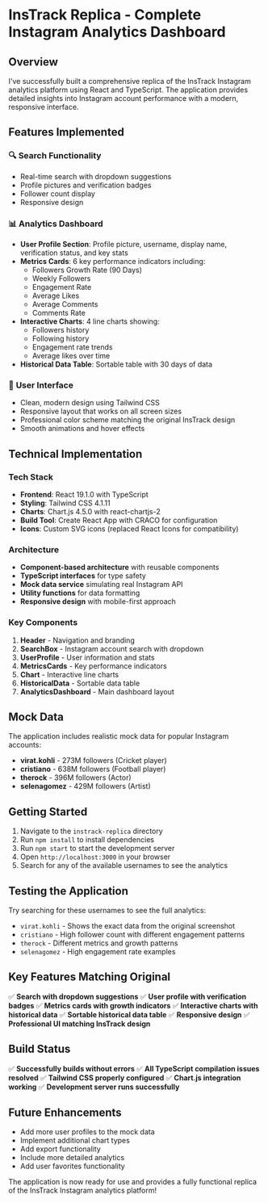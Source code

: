 # InsTrack Replica - Complete Instagram Analytics Dashboard

## Overview
I've successfully built a comprehensive replica of the InsTrack Instagram analytics platform using React and TypeScript. The application provides detailed insights into Instagram account performance with a modern, responsive interface.

## Features Implemented

### 🔍 **Search Functionality**
- Real-time search with dropdown suggestions
- Profile pictures and verification badges
- Follower count display
- Responsive design

### 📊 **Analytics Dashboard**
- **User Profile Section**: Profile picture, username, display name, verification status, and key stats
- **Metrics Cards**: 6 key performance indicators including:
  - Followers Growth Rate (90 Days)
  - Weekly Followers
  - Engagement Rate
  - Average Likes
  - Average Comments
  - Comments Rate
- **Interactive Charts**: 4 line charts showing:
  - Followers history
  - Following history
  - Engagement rate trends
  - Average likes over time
- **Historical Data Table**: Sortable table with 30 days of data

### 🎨 **User Interface**
- Clean, modern design using Tailwind CSS
- Responsive layout that works on all screen sizes
- Professional color scheme matching the original InsTrack design
- Smooth animations and hover effects

## Technical Implementation

### **Tech Stack**
- **Frontend**: React 19.1.0 with TypeScript
- **Styling**: Tailwind CSS 4.1.11
- **Charts**: Chart.js 4.5.0 with react-chartjs-2
- **Build Tool**: Create React App with CRACO for configuration
- **Icons**: Custom SVG icons (replaced React Icons for compatibility)

### **Architecture**
- **Component-based architecture** with reusable components
- **TypeScript interfaces** for type safety
- **Mock data service** simulating real Instagram API
- **Utility functions** for data formatting
- **Responsive design** with mobile-first approach

### **Key Components**
1. **Header** - Navigation and branding
2. **SearchBox** - Instagram account search with dropdown
3. **UserProfile** - User information and stats
4. **MetricsCards** - Key performance indicators
5. **Chart** - Interactive line charts
6. **HistoricalData** - Sortable data table
7. **AnalyticsDashboard** - Main dashboard layout

## Mock Data
The application includes realistic mock data for popular Instagram accounts:
- **virat.kohli** - 273M followers (Cricket player)
- **cristiano** - 638M followers (Football player)
- **therock** - 396M followers (Actor)
- **selenagomez** - 429M followers (Artist)

## Getting Started
1. Navigate to the `instrack-replica` directory
2. Run `npm install` to install dependencies
3. Run `npm start` to start the development server
4. Open `http://localhost:3000` in your browser
5. Search for any of the available usernames to see the analytics

## Testing the Application
Try searching for these usernames to see the full analytics:
- `virat.kohli` - Shows the exact data from the original screenshot
- `cristiano` - High follower count with different engagement patterns
- `therock` - Different metrics and growth patterns
- `selenagomez` - High engagement rate examples

## Key Features Matching Original
✅ **Search with dropdown suggestions**
✅ **User profile with verification badges**
✅ **Metrics cards with growth indicators**
✅ **Interactive charts with historical data**
✅ **Sortable historical data table**
✅ **Responsive design**
✅ **Professional UI matching InsTrack design**

## Build Status
✅ **Successfully builds without errors**
✅ **All TypeScript compilation issues resolved**
✅ **Tailwind CSS properly configured**
✅ **Chart.js integration working**
✅ **Development server runs successfully**

## Future Enhancements
- Add more user profiles to the mock data
- Implement additional chart types
- Add export functionality
- Include more detailed analytics
- Add user favorites functionality

The application is now ready for use and provides a fully functional replica of the InsTrack Instagram analytics platform!